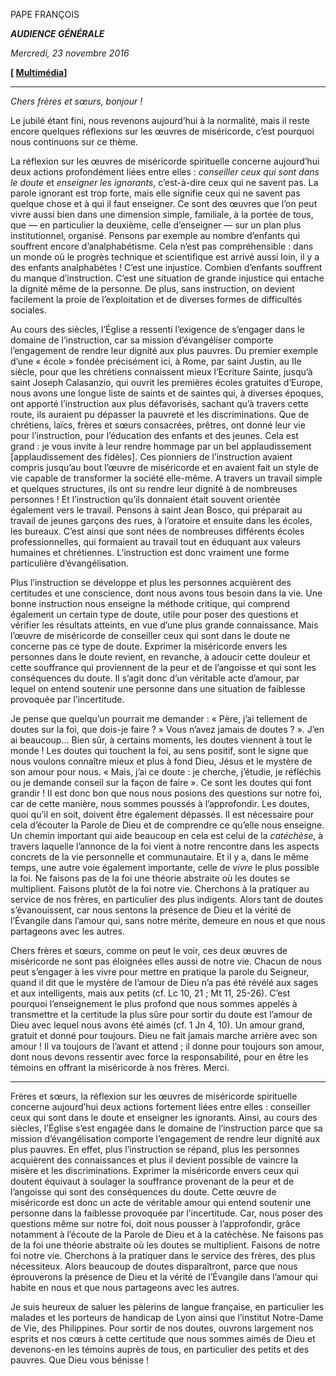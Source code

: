 PAPE FRANÇOIS

***AUDIENCE GÉNÉRALE***

*Mercredi, 23 novembre 2016*

**[ [Multimédia](http://w2.vatican.va/content/francesco/fr/events/event.dir.html/content/vaticanevents/fr/2016/11/23/udienzagenerale.html)]**

* * *

*Chers frères et sœurs, bonjour !*

Le jubilé étant fini, nous revenons aujourd’hui à la normalité, mais il reste encore quelques réflexions sur les œuvres de miséricorde, c’est pourquoi nous continuons sur ce thème.

La réflexion sur les œuvres de miséricorde spirituelle concerne aujourd’hui deux actions profondément liées entre elles : *conseiller ceux qui sont dans le doute* et *enseigner les ignorants*, c’est-à-dire ceux qui ne savent pas. La parole ignorant est trop forte, mais elle signifie ceux qui ne savent pas quelque chose et à qui il faut enseigner. Ce sont des œuvres que l’on peut vivre aussi bien dans une dimension simple, familiale, à la portée de tous, que — en particulier la deuxième, celle d’enseigner — sur un plan plus institutionnel, organisé. Pensons par exemple au nombre d’enfants qui souffrent encore d’analphabétisme. Cela n’est pas compréhensible : dans un monde où le progrès technique et scientifique est arrivé aussi loin, il y a des enfants analphabètes ! C’est une injustice. Combien d’enfants souffrent du manque d’instruction. C’est une situation de grande injustice qui entache la dignité même de la personne. De plus, sans instruction, on devient facilement la proie de l’exploitation et de diverses formes de difficultés sociales.

Au cours des siècles, l’Église a ressenti l’exigence de s’engager dans le domaine de l’instruction, car sa mission d’évangéliser comporte l’engagement de rendre leur dignité aux plus pauvres. Du premier exemple d’une « école » fondée précisément ici, à Rome, par saint Justin, au IIe siècle, pour que les chrétiens connaissent mieux l’Ecriture Sainte, jusqu’à saint Joseph Calasanzio, qui ouvrit les premières écoles gratuites d’Europe, nous avons une longue liste de saints et de saintes qui, à diverses époques, ont apporté l’instruction aux plus défavorisés, sachant qu’à travers cette route, ils auraient pu dépasser la pauvreté et les discriminations. Que de chrétiens, laïcs, frères et sœurs consacrées, prêtres, ont donné leur vie pour l’instruction, pour l’éducation des enfants et des jeunes. Cela est grand : je vous invite à leur rendre hommage par un bel applaudissement [applaudissement des fidèles]. Ces pionniers de l’instruction avaient compris jusqu’au bout l’œuvre de miséricorde et en avaient fait un style de vie capable de transformer la société elle-même. A travers un travail simple et quelques structures, ils ont su rendre leur dignité à de nombreuses personnes ! Et l’instruction qu’ils donnaient était souvent orientée également vers le travail. Pensons à saint Jean Bosco, qui préparait au travail de jeunes garçons des rues, à l’oratoire et ensuite dans les écoles, les bureaux. C’est ainsi que sont nées de nombreuses différents écoles professionnelles, qui formaient au travail tout en éduquant aux valeurs humaines et chrétiennes. L’instruction est donc vraiment une forme particulière d’évangélisation.

Plus l’instruction se développe et plus les personnes acquièrent des certitudes et une conscience, dont nous avons tous besoin dans la vie. Une bonne instruction nous enseigne la méthode critique, qui comprend également un certain type de doute, utile pour poser des questions et vérifier les résultats atteints, en vue d’une plus grande connaissance. Mais l’œuvre de miséricorde de conseiller ceux qui sont dans le doute ne concerne pas ce type de doute. Exprimer la miséricorde envers les personnes dans le doute revient, en revanche, à adoucir cette douleur et cette souffrance qui proviennent de la peur et de l’angoisse et qui sont les conséquences du doute. Il s’agit donc d’un véritable acte d’amour, par lequel on entend soutenir une personne dans une situation de faiblesse provoquée par l’incertitude.

Je pense que quelqu’un pourrait me demander : « Père, j’ai tellement de doutes sur la foi, que dois-je faire ? » Vous n’avez jamais de doutes ? ». J’en ai beaucoup... Bien sûr, à certains moments, les doutes viennent à tout le monde ! Les doutes qui touchent la foi, au sens positif, sont le signe que nous voulons connaître mieux et plus à fond Dieu, Jésus et le mystère de son amour pour nous. « Mais, j’ai ce doute : je cherche, j’étudie, je réfléchis ou je demande conseil sur la façon de faire ». Ce sont les doutes qui font grandir ! Il est donc bon que nous nous posions des questions sur notre foi, car de cette manière, nous sommes poussés à l’approfondir. Les doutes, quoi qu’il en soit, doivent être également dépassés. Il est nécessaire pour cela d’écouter la Parole de Dieu et de comprendre ce qu’elle nous enseigne. Un chemin important qui aide beaucoup en cela est celui de la *catéchèse*, à travers laquelle l’annonce de la foi vient à notre rencontre dans les aspects concrets de la vie personnelle et communautaire. Et il y a, dans le même temps, une autre voie également importante, celle de *vivre* le plus possible la foi. Ne faisons pas de la foi une théorie abstraite où les doutes se multiplient. Faisons plutôt de la foi notre vie. Cherchons à la pratiquer au service de nos frères, en particulier des plus indigents. Alors tant de doutes s’évanouissent, car nous sentons la présence de Dieu et la vérité de l’Évangile dans l’amour qui, sans notre mérite, demeure en nous et que nous partageons avec les autres.

Chers frères et sœurs, comme on peut le voir, ces deux œuvres de miséricorde ne sont pas éloignées elles aussi de notre vie. Chacun de nous peut s’engager à les vivre pour mettre en pratique la parole du Seigneur, quand il dit que le mystère de l’amour de Dieu n’a pas été révélé aux sages et aux intelligents, mais aux petits (cf. Lc 10, 21 ; Mt 11, 25-26). C’est pourquoi l’enseignement le plus profond que nous sommes appelés à transmettre et la certitude la plus sûre pour sortir du doute est l’amour de Dieu avec lequel nous avons été aimés (cf. 1 Jn 4, 10). Un amour grand, gratuit et donné pour toujours. Dieu ne fait jamais marche arrière avec son amour ! Il va toujours de l’avant et attend ; il donne pour toujours son amour, dont nous devons ressentir avec force la responsabilité, pour en être les témoins en offrant la miséricorde à nos frères. Merci.

* * *

Frères et sœurs, la réflexion sur les œuvres de miséricorde spirituelle concerne aujourd’hui deux actions fortement liées entre elles : conseiller ceux qui sont dans le doute et enseigner les ignorants. Ainsi, au cours des siècles, l’Église s’est engagée dans le domaine de l’instruction parce que sa mission d’évangélisation comporte l’engagement de rendre leur dignité aux plus pauvres. En effet, plus l’instruction se répand, plus les personnes acquièrent des connaissances et plus il devient possible de vaincre la misère et les discriminations. Exprimer la miséricorde envers ceux qui doutent équivaut à soulager la souffrance provenant de la peur et de l’angoisse qui sont des conséquences du doute. Cette œuvre de miséricorde est donc un acte de véritable amour qui entend soutenir une personne dans la faiblesse provoquée par l’incertitude. Car, nous poser des questions même sur notre foi, doit nous pousser à l’approfondir, grâce notamment à l’écoute de la Parole de Dieu et à la catéchèse. Ne faisons pas de la foi une théorie abstraite où les doutes se multiplient. Faisons de notre foi notre vie. Cherchons à la pratiquer dans le service des frères, des plus nécessiteux. Alors beaucoup de doutes disparaîtront, parce que nous éprouverons la présence de Dieu et la vérité de l’Évangile dans l’amour qui habite en nous et que nous partageons avec les autres.

Je suis heureux de saluer les pèlerins de langue française, en particulier les malades et les porteurs de handicap de Lyon ainsi que l’institut Notre-Dame de Vie, des Philippines. Pour sortir de nos doutes, ouvrons largement nos esprits et nos cœurs à cette certitude que nous sommes aimés de Dieu et devenons-en les témoins auprès de tous, en particulier des petits et des pauvres. Que Dieu vous bénisse !